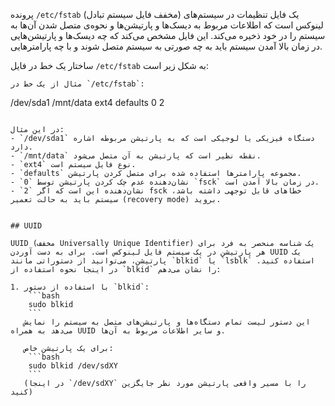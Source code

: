 پرونده `/etc/fstab` (مخفف فایل سیستم تبادل) یک فایل تنظیمات در سیستم‌های لینوکس است که اطلاعات مربوط به دیسک‌ها و پارتیشن‌ها و نحوه‌ی متصل شدن آن‌ها به سیستم را در خود ذخیره می‌کند. این فایل مشخص می‌کند که چه دیسک‌ها و پارتیشن‌هایی در زمان بالا آمدن سیستم باید به چه صورتی به سیستم متصل شوند و با چه پارامترهایی.

ساختار یک خط در فایل `/etc/fstab` به شکل زیر است:

```
مثال از یک خط در `/etc/fstab`:

```
/dev/sda1  /mnt/data  ext4  defaults  0 2
```

در این مثال:
- `/dev/sda1` دستگاه فیزیکی یا لوجیکی است که به پارتیشن مربوطه اشاره دارد.
- `/mnt/data` نقطه نظیر است که پارتیشن به آن متصل می‌شود.
- `ext4` نوع فایل سیستم است.
- `defaults` مجموعه پارامترها استفاده شده برای متصل کردن پارتیشن.
- `0` نشان‌دهنده عدم چک کردن پارتیشن توسط `fsck` در زمان بالا آمدن است.
- `2` نشان‌دهنده این است که اگر fsck خطاهای قابل توجهی داشته باشد، سیستم باید به حالت تعمیر (recovery mode) بروید.


## UUID

UUID (مخفف Universally Unique Identifier) یک شناسه منحصر به فرد برای هر پارتیشن در یک سیستم فایل لینوکس است. برای به دست آوردن UUID یک پارتیشن، می‌توانید از دستوراتی مانند `blkid` یا `lsblk` استفاده کنید. در اینجا نحوه استفاده از `blkid` را نشان می‌دهم:

1. با استفاده از دستور `blkid`:
    ```bash
    sudo blkid
    ```
   این دستور لیست تمام دستگاه‌ها و پارتیشن‌های متصل به سیستم را نمایش می‌دهد به همراه UUID و سایر اطلاعات مربوط به آن‌ها.

   برای یک پارتیشن خاص:
    ```bash
    sudo blkid /dev/sdXY
    ```
   (در اینجا `/dev/sdXY` را با مسیر واقعی پارتیشن مورد نظر جایگزین کنید)

